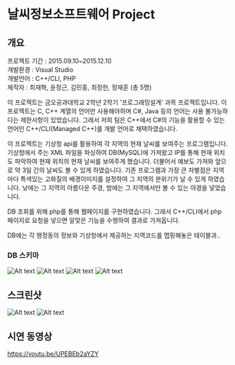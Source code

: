 # 날씨정보소프트웨어 Project
## 개요
프로젝트 기간 : 2015.09.10~2015.12.10  
개발환경 : Visual Studio  
개발언어 : C++/CLI, PHP  
제작자 : 최재혁, 윤정근, 김민홍, 최정헌, 정재훈 (총 5명)  

이 프로젝트는 금오공과대학교 2학년 2학기 '프로그래밍설계' 과목 프로젝트입니다.
이 프로젝트는 C, C++ 계열의 언어만 사용해야하며 C#, Java 등의 언어는 사용 불가능하다는 제한사항이 있었습니다.
그래서 저희 팀은 C++에서 C#의 기능을 활용할 수 있는 언어인 C++/CLI(Managed C++)를 개발 언어로 채택하였습니다.

이 프로젝트는 기상청 api를 활용하여 각 지역의 현재 날씨를 보여주는 프로그램입니다.
기상청에서 주는 XML 파일을 파싱하여 DB(MySQL)에 가져왔고 IP를 통해 현재 위치도 파악하여 현재 위치의 현재 날씨를 보여주게 했습니다.
더불어서 예보도 가져와 앞으로 약 3일 간의 날씨도 볼 수 있게 하였습니다.
기존 프로그램과 가장 큰 차별점은 지역마다 특색있는 고화질의 배경이미지를 설정하여 그 지역의 분위기가 날 수 있게 하였습니다.
낮에는 그 지역의 아름다운 주경, 밤에는 그 지역에서만 볼 수 있는 야경을 넣었습니다.

DB 조회를 위해 php를 통해 웹페이지를 구현하였습니다.
그래서 C++/CLI에서 php 페이지로 요청을 넣으면 알맞은 기능을 수행하여 결과로 가져옵니다. 

DB에는 각 행정동의 정보와 기상청에서 제공하는 지역코드를 맵핑해놓은 테이블과..

### DB 스키마
![Alt text](/se_all_region%20table.PNG)
![Alt text](/se_region_list%20table.PNG)
![Alt text](/se_std_region_list%20table.PNG)
![Alt text](/se_day_forecast%20table.PNG)

## 스크린샷
![Alt text](/p1_cap1.png)
![Alt text](/p1_cap2.png)

## 시연 동영상
https://youtu.be/UPEBEb2aYZY



